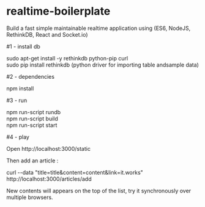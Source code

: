 # realtime-boilerplate

Build a fast simple maintainable realtime application using (ES6, NodeJS, RethinkDB, React and Socket.io)

#1 - install db

sudo apt-get install -y rethinkdb python-pip curl <br />
sudo pip install rethinkdb (python driver for importing table andsample data)

#2 - dependencies

npm install

#3 - run

npm run-script rundb <br />
npm run-script build <br />
npm run-script start

#4 - play

Open http://localhost:3000/static

Then add an article : 

curl --data "title=title&content=content&link=it.works" http://localhost:3000/articles/add

New contents will appears on the top of the list, try it synchronously over multiple browsers.
